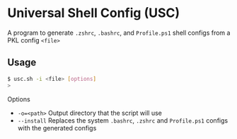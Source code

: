 # Universal Shell Config (USC)

A program to generate `.zshrc`, `.bashrc`, and `Profile.ps1` shell configs from a PKL config `<file>`

## Usage

```sh
$ usc.sh -i <file> [options]
>
```

Options

- `-o=<path>` Output directory that the script will use
- `--install` Replaces the system `.bashrc`, `.zshrc` and `Profile.ps1` configs with the generated configs
